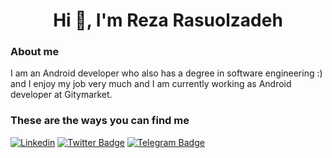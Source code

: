 <h1 align="center">Hi 👋, I'm Reza Rasuolzadeh</h1>
<h3 align="left">About me</h3>
<p align="left">I am an Android developer who also has a degree in software engineering :) and I enjoy my job very much and I am currently working as Android developer at Gitymarket.</p>

<h3 align="left">These are the ways you can find me</h3>

[![Linkedin](https://img.shields.io/badge/-rezarsoulzadeh-blue?style=flat-square&logo=Linkedin&logoColor=white&link=https://www.linkedin.com/in/rezarasuolzadeh/)](https://www.linkedin.com/in/rezarasuolzadeh) 
[![Twitter Badge](https://img.shields.io/badge/-rezarasoulzadeh-1ca0f1?style=flat-square&labelColor=1ca0f1&logo=twitter&logoColor=white&link=https://twitter.com/rezarasuolzadeh)](https://twitter.com/rezarasuolzadeh) 
[![Telegram Badge](https://img.shields.io/badge/-rezarasuolzadeh-blue?style=flat-square&labelColor=blue&logo=Telegram&logoColor=white&link=https://t.me/rezarasuolzadeh)](https://t.me/rezarasuolzadeh)
